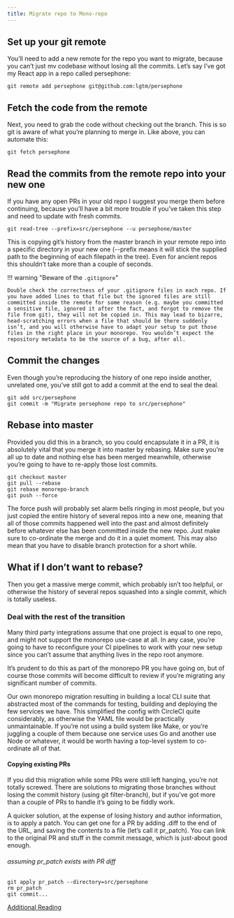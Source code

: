 ```yaml
---
title: Migrate repo to Mono-repo
---
```


## Set up your git remote

You’ll need to add a new remote for the repo you want to migrate, because you can’t just mv codebase without losing all the commits. Let’s say I’ve got my React app in a repo called persephone:

```
git remote add persephone git@github.com:lgtm/persephone
```

## Fetch the code from the remote

Next, you need to grab the code without checking out the branch. This is so git is aware of what you’re planning to merge in. Like above, you can automate this:

```
git fetch persephone
```

## Read the commits from the remote repo into your new one

If you have any open PRs in your old repo I suggest you merge them before continuing, because you’ll have a bit more trouble if you’ve taken this step and need to update with fresh commits.

```
git read-tree --prefix=src/persephone --u persephone/master
```

This is copying git’s history from the master branch in your remote repo into a specific directory in your new one (--prefix means it will stick the supplied path to the beginning of each filepath in the tree). Even for ancient repos this shouldn’t take more than a couple of seconds.

!!! warning "Beware of the `.gitignore`"

    Double check the correctness of your .gitignore files in each repo. If you have added lines to that file but the ignored files are still committed inside the remote for some reason (e.g. maybe you committed a sensitive file, ignored it after the fact, and forgot to remove the file from git), they will not be copied in. This may lead to bizarre, head-scratching errors when a file that should be there suddenly isn’t, and you will otherwise have to adapt your setup to put those files in the right place in your monorepo. You wouldn’t expect the repository metadata to be the source of a bug, after all.

## Commit the changes

Even though you’re reproducing the history of one repo inside another, unrelated one, you’ve still got to add a commit at the end to seal the deal.

```
git add src/persephone
git commit -m "Migrate persephone repo to src/persephone"
```

## Rebase into master

Provided you did this in a branch, so you could encapsulate it in a PR, it is absolutely vital that you merge it into master by rebasing. Make sure you’re all up to date and nothing else has been merged meanwhile, otherwise you’re going to have to re-apply those lost commits.

```
git checkout master
git pull --rebase
git rebase monorepo-branch
git push --force
```

The force push will probably set alarm bells ringing in most people, but you just copied the entire history of several repos into a new one, meaning that all of those commits happened well into the past and almost definitely before whatever else has been committed inside the new repo. Just make sure to co-ordinate the merge and do it in a quiet moment. This may also mean that you have to disable branch protection for a short while.

## What if I don’t want to rebase?

Then you get a massive merge commit, which probably isn’t too helpful, or otherwise the history of several repos squashed into a single commit, which is totally useless.

### Deal with the rest of the transition

Many third party integrations assume that one project is equal to one repo, and might not support the monorepo use-case at all. In any case, you’re going to have to reconfigure your CI pipelines to work with your new setup since you can’t assume that anything lives in the repo root anymore.

It’s prudent to do this as part of the monorepo PR you have going on, but of course those commits will become difficult to review if you’re migrating any significant number of commits.

Our own monorepo migration resulting in building a local CLI suite that abstracted most of the commands for testing, building and deploying the few services we have. This simplified the config with CircleCI quite considerably, as otherwise the YAML file would be practically unmaintainable. If you’re not using a build system like Make, or you’re juggling a couple of them because one service uses Go and another use Node or whatever, it would be worth having a top-level system to co-ordinate all of that.

#### Copying existing PRs

If you did this migration while some PRs were still left hanging, you’re not totally screwed. There are solutions to migrating those branches without losing the commit history (using git filter-branch), but if you’ve got more than a couple of PRs to handle it’s going to be fiddly work.

A quicker solution, at the expense of losing history and author information, is to apply a patch. You can get one for a PR by adding .diff to the end of the URL, and saving the contents to a file (let’s call it pr_patch). You can link to the original PR and stuff in the commit message, which is just-about good enough.

###### assuming pr_patch exists with PR diff

```
git apply pr_patch --directory=src/persephone
rm pr_patch
git commit...
```

[Additional Reading](https://medium.com/lgtm/migrating-to-the-monorepo-582106142654)
